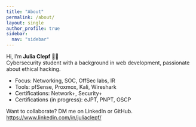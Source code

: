 ```yaml
---
title: "About"
permalink: /about/
layout: single
author_profile: true
sidebar:
  nav: "sidebar"
---
```


Hi, I’m **Julia Clepf** 👩‍💻  
Cybersecurity student with a background in web development, passionate about ethical hacking.

- Focus: Networking, SOC, OffSec labs, IR
- Tools: pfSense, Proxmox, Kali, Wireshark
- Certifications: Network+, Security+
- Certifications (in progress): eJPT, PNPT, OSCP

Want to collaborate? DM me on LinkedIn or GitHub.
https://www.linkedin.com/in/juliaclepf/
